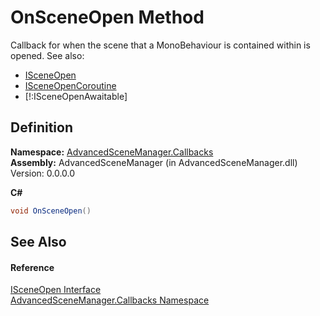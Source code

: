 # OnSceneOpen Method


Callback for when the scene that a MonoBehaviour is contained within is opened. See also: <ul><li><a href="T_AdvancedSceneManager_Callbacks_ISceneOpen.md">ISceneOpen</a></li><li><a href="T_AdvancedSceneManager_Callbacks_ISceneOpenCoroutine.md">ISceneOpenCoroutine</a></li><li>[!:ISceneOpenAwaitable]</li></ul>





## Definition
**Namespace:** <a href="N_AdvancedSceneManager_Callbacks.md">AdvancedSceneManager.Callbacks</a>  
**Assembly:** AdvancedSceneManager (in AdvancedSceneManager.dll) Version: 0.0.0.0

**C#**
``` C#
void OnSceneOpen()
```



## See Also


#### Reference
<a href="T_AdvancedSceneManager_Callbacks_ISceneOpen.md">ISceneOpen Interface</a>  
<a href="N_AdvancedSceneManager_Callbacks.md">AdvancedSceneManager.Callbacks Namespace</a>  
